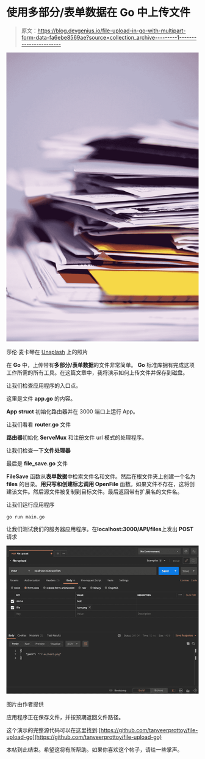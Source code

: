 # 使用多部分/表单数据在 Go 中上传文件

> 原文：<https://blog.devgenius.io/file-upload-in-go-with-multipart-form-data-fa6ebe8569ae?source=collection_archive---------1----------------------->

![](img/6e91d93c9cbadd62e3578d6059a04217.png)

莎伦·麦卡琴在 [Unsplash](https://unsplash.com?utm_source=medium&utm_medium=referral) 上的照片

在 **Go** 中，上传带有**多部分/表单数据**的文件非常简单。 **Go** 标准库拥有完成这项工作所需的所有工具。在这篇文章中，我将演示如何上传文件并保存到磁盘。

让我们检查应用程序的入口点。

这里是文件 **app.go** 的内容。

**App struct** 初始化路由器并在 3000 端口上运行 App。

让我们看看 **router.go** 文件

**路由器**初始化 **ServeMux** 和注册文件 url 模式的处理程序。

让我们检查一下**文件处理器**

最后是 **file_save.go** 文件

**FileSave** 函数从**表单数据**中检索文件名和文件。然后在根文件夹上创建一个名为 **files** 的目录。**用只写和创建标志调用 OpenFile** 函数。如果文件不存在，这将创建该文件。然后源文件被复制到目标文件。最后返回带有扩展名的文件名。

让我们运行应用程序

```
go run main.go
```

让我们测试我们的服务器应用程序。在**localhost:3000/API/files**上发出 **POST** 请求

![](img/502dec003c640c335dd9413d0bad2f59.png)

图片由作者提供

应用程序正在保存文件，并按预期返回文件路径。

这个演示的完整源代码可以在这里找到:[https://github.com/tanveerprottoy/file-upload-go](https://github.com/tanveerprottoy/file-upload-go)

本帖到此结束。希望这将有所帮助。如果你喜欢这个帖子，请给一些掌声。